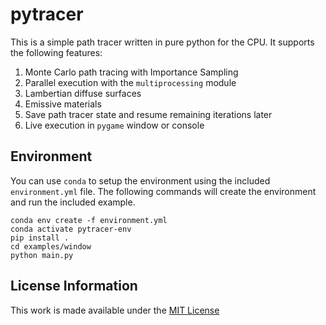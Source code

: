 # pytracer

This is a simple path tracer written in pure python for the CPU. It supports the following features:
1. Monte Carlo path tracing with Importance Sampling
2. Parallel execution with the `multiprocessing` module
3. Lambertian diffuse surfaces
4. Emissive materials
5. Save path tracer state and resume remaining iterations later
6. Live execution in `pygame` window or console

## Environment

You can use `conda` to setup the environment using the included `environment.yml` file. The following commands will create the environment and run the included example.

```
conda env create -f environment.yml
conda activate pytracer-env
pip install .
cd examples/window
python main.py
```

## License Information

This work is made available under the [MIT License](LICENCE.txt)